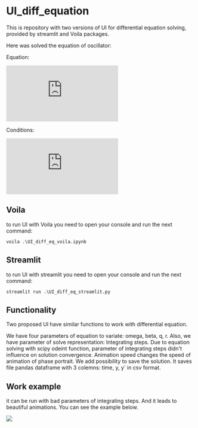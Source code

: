# UI_diff_equation
This is repository with two versions of UI for differential equation solving, provided by streamlit and Voila packages.

Here was solved the equation of oscillator:

Equation: 

![equation](https://latex.codecogs.com/gif.latex?%5Cfrac%7Bd%5E2%20y%7D%7Bdt%5E2%7D%20%3D%20-%20%5Comega%5E2%20y%28t%29%20-%20%5Cbeta%20y%5E3%28t%29)

Conditions:

![equation](https://latex.codecogs.com/gif.latex?y%280%29%3Dq%24%2C%20%24%5Cfrac%7Bdy%280%29%7D%7Bdt%7D%20%3D%20r)

## Voila

to run UI with Voila you need to open your console and run the next command:

```
voila .\UI_diff_eq_voila.ipynb
```

## Streamlit

to run UI with streamlit you need to open your console and run the next command:

```
streamlit run .\UI_diff_eq_streamlit.py
```

## Functionality

Two proposed UI have similar functions to work with differential equation.

We have four parameters of equation to variate: omega, beta, q, r. Also, we have parameter of solve representation: Integrating steps. Due to equation solving with scipy odeint function, parameter of integrating steps didn't influence on solution convergence. Animation speed changes the speed of animation of phase portrait. We add possibility to save the solution. It saves file pandas dataframe with 3 colemns: time, y, y` in csv format.

## Work example


it can be run with bad parameters of integrating steps. And it leads to beautiful animations. You can see the example below.

![](https://github.com/akoziy98/UI_diff_equation/blob/main/example_animation_bad_parameters.gif)
